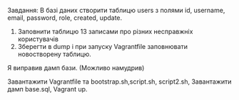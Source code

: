 Завдання: В базі даних створити таблицю users з полями id, username, email, password, role, created, update.
  1. Заповнити таблицю 13 записами про різних несправжніх користувачів
  2. Зберегти в dump і при запуску Vagrantfile заповнювати новостворену таблицю.

Я виправив дамп бази. (Можливо намудрив)

Завантажити Vagrantfile та bootstrap.sh,script.sh, script2.sh,
Завантажити дамп base.sql,
Vagrant up.
